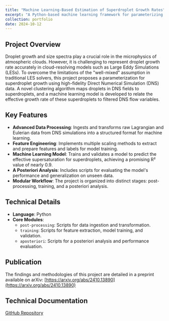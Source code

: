```yaml
---
title: "Machine Learning-Based Estimation of Superdroplet Growth Rates"
excerpt: "A Python-based machine learning framework for parameterizing superdroplet growth in cloud microphysics models, leveraging high-fidelity Direct Numerical Simulation (DNS) data.<br/><img src='/images/cloud_py.png'>"
collection: portfolio
date: 2024-10-12
---
```


## Project Overview
Droplet growth and size spectra play a crucial role in the microphysics of atmospheric clouds. However, it is challenging to represent droplet growth rate accurately in cloud-resolving models such as Large Eddy Simulations (LESs). To overcome the limitations of the "well-mixed" assumption in traditional LES solvers, this project proposes a parameterization for superdroplet growth using high-fidelity Direct Numerical Simulation (DNS) data. A novel clustering algorithm maps droplets in DNS fields to superdroplets, and a machine learning model is developed to relate the effective growth rate of these superdroplets to filtered DNS flow variables.

## Key Features
- **Advanced Data Processing**: Ingests and transforms raw Lagrangian and Eulerian data from DNS simulations into a structured format for machine learning.
- **Feature Engineering**: Implements multiple scaling methods to extract and prepare features and labels for model training.
- **Machine Learning Model**: Trains and validates a model to predict the effective supersaturation for superdroplets, achieving a promising R² value of nearly 0.9.
- **A Posteriori Analysis**: Includes scripts for evaluating the model's performance and generalization on unseen data.
- **Modular Workflow**: The project is organized into distinct stages: post-processing, training, and a posteriori analysis.

## Technical Details
- **Language**: Python
- **Core Modules**:
  - `post-processing`: Scripts for data ingestion and transformation.
  - `training`: Scripts for feature extraction, model training, and validation.
  - `aposteriori`: Scripts for a posteriori analysis and performance evaluation.

## Publication
The findings and methodologies of this project are detailed in a preprint available on arXiv:
[https://arxiv.org/abs/2410.13890](https://arxiv.org/abs/2410.13890)

## Technical Documentation
[GitHub Repository](https://github.com/divyaprakash-iitd/cloud_py/tree/main)
